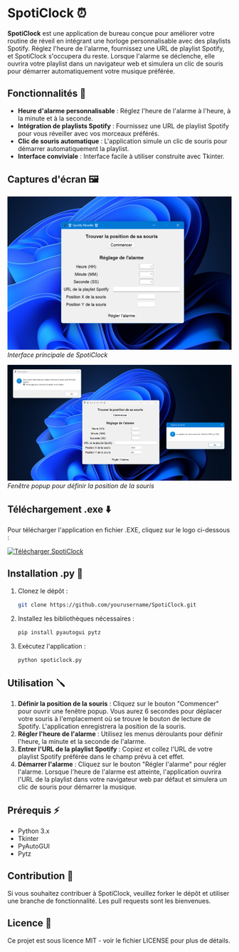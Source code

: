 # SpotiClock ⏰

**SpotiClock** est une application de bureau conçue pour améliorer votre routine de réveil en intégrant une horloge personnalisable avec des playlists Spotify. Réglez l'heure de l'alarme, fournissez une URL de playlist Spotify, et SpotiClock s'occupera du reste. Lorsque l'alarme se déclenche, elle ouvrira votre playlist dans un navigateur web et simulera un clic de souris pour démarrer automatiquement votre musique préférée.

## Fonctionnalités 🔧

- **Heure d'alarme personnalisable** : Réglez l'heure de l'alarme à l'heure, à la minute et à la seconde.
- **Intégration de playlists Spotify** : Fournissez une URL de playlist Spotify pour vous réveiller avec vos morceaux préférés.
- **Clic de souris automatique** : L'application simule un clic de souris pour démarrer automatiquement la playlist.
- **Interface conviviale** : Interface facile à utiliser construite avec Tkinter.

## Captures d'écran 🖼️

![Interface principale](https://github.com/Traxxouu/SpotiClock/blob/main/SpotiClock/Media/SpotiClock_Interface.png)
*Interface principale de SpotiClock*

![Définir la position de la souris](https://github.com/Traxxouu/SpotiClock/blob/main/SpotiClock/Media/SpotiClock_Interface2.png)
*Fenêtre popup pour définir la position de la souris*

## Téléchargement .exe ⬇️

Pour télécharger l'application en fichier .EXE, cliquez sur le logo ci-dessous :

[![Télécharger SpotiClock](path_to_download_logo)](link_to_exe_file)

## Installation .py 🧰

1. Clonez le dépôt :
    ```bash
    git clone https://github.com/yourusername/SpotiClock.git
    ```
2. Installez les bibliothèques nécessaires :
    ```bash
    pip install pyautogui pytz
    ```
3. Exécutez l'application :
    ```bash
    python spoticlock.py
    ```

## Utilisation 🪛

1. **Définir la position de la souris** : Cliquez sur le bouton "Commencer" pour ouvrir une fenêtre popup. Vous aurez 6 secondes pour déplacer votre souris à l'emplacement où se trouve le bouton de lecture de Spotify. L'application enregistrera la position de la souris.
2. **Régler l'heure de l'alarme** : Utilisez les menus déroulants pour définir l'heure, la minute et la seconde de l'alarme.
3. **Entrer l'URL de la playlist Spotify** : Copiez et collez l'URL de votre playlist Spotify préférée dans le champ prévu à cet effet.
4. **Démarrer l'alarme** : Cliquez sur le bouton "Régler l'alarme" pour régler l'alarme. Lorsque l'heure de l'alarme est atteinte, l'application ouvrira l'URL de la playlist dans votre navigateur web par défaut et simulera un clic de souris pour démarrer la musique.

## Prérequis ⚡

- Python 3.x
- Tkinter
- PyAutoGUI
- Pytz

## Contribution 🦾

Si vous souhaitez contribuer à SpotiClock, veuillez forker le dépôt et utiliser une branche de fonctionnalité. Les pull requests sont les bienvenues.

## Licence 📜

Ce projet est sous licence MIT - voir le fichier LICENSE pour plus de détails.

